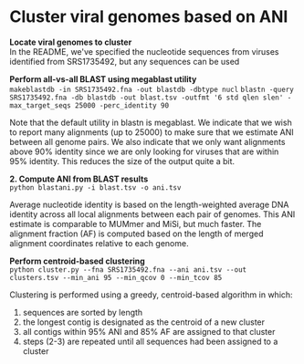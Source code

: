 # Cluster viral genomes based on ANI

<b> Locate viral genomes to cluster </b>  
In the README, we've specified the nucleotide sequences from viruses identified from SRS1735492, but any sequences can be used

<b> Perform all-vs-all BLAST using megablast utility </b>  
`makeblastdb -in SRS1735492.fna -out blastdb -dbtype nucl`
`blastn -query SRS1735492.fna -db blastdb -out blast.tsv -outfmt '6 std qlen slen' -max_target_seqs 25000 -perc_identity 90`

Note that the default utility in blastn is megablast. We indicate that we wish to report many alignments (up to 25000) to make sure that we estimate ANI between all genome pairs. We also indicate that we only want alignments above 90% identity since we are only looking for viruses that are within 95% identity. This reduces the size of the output quite a bit.

<b> 2. Compute ANI from BLAST results </b>  
`python blastani.py -i blast.tsv -o ani.tsv`

Average nucleotide identity is based on the length-weighted average DNA identity across all local alignments between each pair of genomes. This ANI estimate is comparable to MUMmer and MiSi, but much faster. The alignment fraction (AF) is computed based on the length of merged alignment coordinates relative to each genome.

<b> Perform centroid-based clustering </b>  
`python cluster.py --fna SRS1735492.fna --ani ani.tsv --out clusters.tsv --min_ani 95 --min_qcov 0 --min_tcov 85`

Clustering is performed using a greedy, centroid-based algorithm in which:

1. sequences are sorted by length  
2. the longest contig is designated as the centroid of a new cluster
3. all contigs within 95% ANI and 85% AF are assigned to that cluster
4. steps (2-3) are repeated until all sequences had been assigned to a cluster
